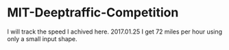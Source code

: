 # MIT-Deeptraffic-Competition
I will track the speed I achived here.
2017.01.25 I get 72 miles per hour using only a small input shape.
